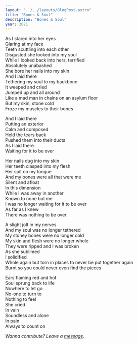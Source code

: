 ```yaml
---
layout: "../../layouts/BlogPost.astro"
title: "Bones & Soul"
description: "Bones & Soul"
year: 2021
---
```


As I stared into her eyes  
Glaring at my face  
Teeth scuttling into each other  
Disgusted she looked into my soul  
While I looked back into hers, terrified  
Absolutely unabashed  
She bore her nails into my skin  
And I laid there  
Tethering my soul to my backbone  
It weeped and cried  
Jumped up and all around  
Like a mad man in chains on an asylum floor  
But my skin, stone cold  
Froze my muscles to their bones  

And I laid there  
Putting an exterior  
Calm and composed  
Held the tears back  
Pushed them into their ducts  
As I laid there  
Waiting for it to be over  

Her nails dug into my skin  
Her teeth clasped into my flesh  
Her spit on my tongue  
And my bones were all that were me  
Silent and afloat  
In this dimension  
While I was away in another  
Known to none but me  
I was no longer waiting for it to be over  
As far as I knew  
There was nothing to be over  

A slight jolt in my nerves  
And my soul was no longer tethered  
My stoney bones were no longer cold  
My skin and flesh were no longer whole  
They were ripped and I was broken  
As she sublimed  
I solidified  
Whole again but torn in places to never be put together again  
Burnt so you could never even find the pieces  

Ears flaming red and hot  
Soul sprung back to life  
Nowhere to let go  
No-one to turn to  
Nothing to feel  
She cried  
In vain  
Soundless and alone  
In pain  
Always to count on  

_Wanna contribute? Leave a [message](../contact.html)._
